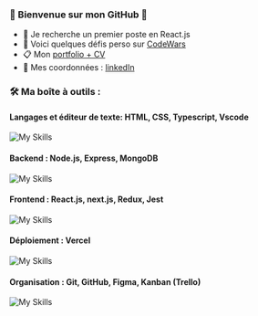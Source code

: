 
### 👋 Bienvenue sur mon GitHub 👋
- 👯 Je recherche un premier poste en React.js
- :pushpin: Voici quelques défis perso sur [CodeWars](https://www.codewars.com/users/debuyer) 
- 📋 Mon [portfolio + CV](talentsenaction.fr) 
- :newspaper: Mes coordonnées : [linkedIn](https://www.linkedin.com/in/benoitdebuyer/)

### :hammer_and_wrench: Ma boîte à outils :
#### Langages et éditeur de texte: HTML, CSS, Typescript, Vscode
![My Skills](https://skillicons.dev/icons?i=html,css,js,ts,vscode)

#### Backend : Node.js, Express, MongoDB
![My Skills](https://skillicons.dev/icons?i=nodejs,express,mongodb) 

#### Frontend : React.js, next.js, Redux, Jest
![My Skills](https://skillicons.dev/icons?i=react,nextjs,redux,jest)

#### Déploiement : Vercel
![My Skills](https://skillicons.dev/icons?i=vercel)


#### Organisation : Git, GitHub, Figma, Kanban (Trello)
![My Skills](https://skillicons.dev/icons?i=git,github,figma)
